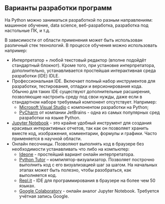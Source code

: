 ## Варианты разработки программ

На Python можно заниматься разработкой по разным направлениям: машинное обучение, data science, веб-разработка, разработка под настольные ПК, и т.д.

В зависимости от области применения может быть использован различный стек технологий. В процессе обучения можно использовать например:

 - Интерпретатор + любой текстовый редактор (вполне подойдёт стандартный блокнот). Кроме того, при установке интерпретатора, дополнительно, устанавливается простейшая интерактивная среда разработки (IDE) IDLE.
 - Профессиональная IDE. Включает полный набор инструментов для разработки, тестирования, отладки и версионирования кода. Обычно для таких IDE существуют дополнительные расширения, позволяющие настроить среду под свои нужды, даже если в стандартном наборе требуемый компонент отсутствует. Например:
    - [Microsoft Visual Studio](https://visualstudio.microsoft.com/ru/vs/) с компонентом разработки на Python;
    - [PyCharm](https://www.jetbrains.com/pycharm/) от компании JetBrains - одна из самых популярных сред разработки на языке Python.
 - [Jupyter Notebook](https://jupyter.org/) - это крайне удобный инструмент для создания красивых интерактивных отчетов, так как он позволяет хранить вместе код, изображения, комментарии, формулы и графики. Часто применяется в научной области.
 - Онлайн песочницы. Позволяют выполнять код в браузере без необходимости устанавливать что либо на компьютер:
   - [Ideone](https://ideone.com/) - простейший вариант онлайн интерпретатора.
   - [Python Tutor](http://www.pythontutor.com/) – компилятор-визуализатор. Позволяет построчно выполнить код с его визуализацией шаг за шагом. На начальных этапах может быть полезно, чтобы разобраться, как выполняется код.
   - [Repl.it](https://repl.it/) - IDE для программирования в браузере на более чем 50 языках.
   - [Google Colaboratory](https://colab.research.google.com/notebooks/intro.ipynb) - онлайн аналог Jupyter Notebook. Требуется учётная запись Google.
